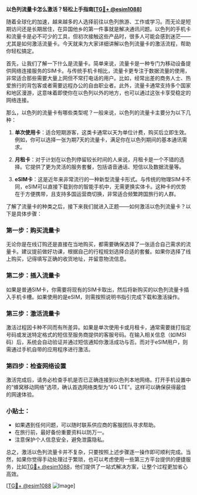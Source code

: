 **以色列流量卡怎么激活？轻松上手指南[[TG💪+ @esim1088](https://t.me/s/esim1088)]**

随着全球化的加速，越来越多的人选择前往以色列旅游、工作或学习。而无论是短期访问还是长期居住，在异国他乡的第一件事就是解决通讯问题。以色列的手机卡和流量卡是必不可少的工具，但初次接触这些产品时，很多人可能会感到迷茫——尤其是如何激活流量卡。今天就来为大家详细讲解以色列流量卡的激活流程，帮助你轻松搞定。

首先，让我们了解一下什么是流量卡。简单来说，流量卡是一种专门为移动设备提供网络连接服务的SIM卡。与传统手机卡相比，流量卡更专注于数据流量的使用，非常适合那些需要大量上网但不常打电话的用户。比如，经常出差的商务人士、热爱旅行的背包客或者需要远程办公的自由职业者。此外，流量卡通常支持多个国家和地区漫游，这意味着即使你在以色列以外的地方，也可以通过这张卡享受稳定的网络连接。

那么，以色列的流量卡有哪些类型呢？一般来说，以色列的流量卡主要分为以下几种：

1. **单次使用卡**：适合短期游客，这类卡通常以天为单位计费，购买后立即生效。例如，你可以选择一张为期7天的流量卡，满足你在以色列期间的基本通讯需求。
   
2. **月租卡**：对于计划在以色列停留较长时间的人来说，月租卡是一个不错的选择。它提供了更为灵活的服务套餐，包括语音通话、短信以及数据流量等。

3. **eSIM卡**：这是近年来非常流行的一种新型流量卡形式。与传统的物理SIM卡不同，eSIM可以直接下载到你的智能手机中，无需更换实体卡。这种卡的优势在于方便携带，且支持多国运营商切换，非常适合频繁跨国旅行的人群。

了解了流量卡的种类之后，接下来我们就进入正题——如何激活以色列流量卡？以下是具体步骤：

### 第一步：购买流量卡
无论你是在线订购还是直接在当地购买，都需要确保选择了一张适合自己需求的流量卡。建议提前做好功课，根据自己的行程规划选择合适的套餐。如果你选择了线上购买，记得填写正确的收货地址，并留意物流信息。

### 第二步：插入流量卡
如果是普通SIM卡，你需要将现有的SIM卡取出，然后将新购买的以色列流量卡插入手机卡槽。如果使用的是eSIM，则需按照说明书指引完成下载和激活操作。

### 第三步：激活流量卡
激活过程因卡种不同而有所差异。如果是单次使用卡或月租卡，通常需要拨打指定号码或发送特定格式的短信至服务商提供的客服号码。在输入相关信息（如IMSI码）后，系统会自动验证并通过短信通知你激活成功与否。而对于eSIM用户，则需通过手机自带的应用程序进行激活。

### 第四步：检查网络设置
激活完成后，请务必检查手机是否已正确连接到以色列本地网络。打开手机设置中的“蜂窝移动网络”选项，确认首选网络类型为“4G LTE”。这样可以确保获得最佳的网速体验。

### 小贴士：
- 如果遇到任何问题，可以随时联系供应商的客服团队寻求帮助。
- 在旅行前，最好备份重要资料以防万一。
- 注意保护个人信息安全，避免泄露隐私。

总之，激活以色列流量卡并不复杂，只要按照上述步骤逐一操作即可顺利完成。当然，如果你觉得手动处理过于繁琐，也可以考虑使用一些第三方平台提供的便捷服务，比如[TG💪+ @esim1088](https://t.me/s/esim1088)，他们提供了一站式解决方案，让整个过程更加省心高效。

[[TG💪+ @esim1088](https://t.me/s/esim1088) ![Image](https://i.postimg.cc/4NQfJmqS/Snipaste-2025-05-13-00-14-12.png)]